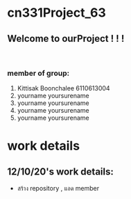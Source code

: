 # cn331Project_63
 
## Welcome to ourProject ! ! !
<br>

### member of group:
1. Kittisak Boonchalee 6110613004<br>
2. yourname yoursurename<br>
3. yourname yoursurename<br>
4. yourname yoursurename<br>
5. yourname yoursurename<br>

# work details
## 12/10/20's work details:<br>
- สร้าง repository , แอด member
